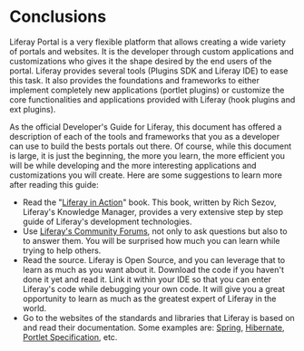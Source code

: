 # Conclusions

Liferay Portal is a very flexible platform that allows creating a wide variety
of portals and websites. It is the developer through custom applications and
customizations who gives it the shape desired by the end users of the portal.
Liferay provides several tools (Plugins SDK and Liferay IDE) to ease this task.
It also provides the foundations and frameworks to either implement completely
new applications (portlet plugins) or customize the core functionalities and
applications provided with Liferay (hook plugins and ext plugins).

As the official Developer's Guide for Liferay, this document has offered a
description of each of the tools and frameworks that you as a developer can use
to build the bests portals out there. Of course, while this document is large,
it is just the beginning, the more you learn, the more efficient you will be
while developing and the more interesting applications and customizations you
will create. Here are some suggestions to learn more after reading this guide:

- Read the "[Liferay in
  Action](http://affiliate.manning.com/idevaffiliate.php?id=1133&url=7&tid1=liferaywebsite)"
  book. This book, written by Rich Sezov, Liferay's Knowledge Manager, provides
  a very extensive step by step guide of Liferay's development technologies.
- Use [Liferay's Community Forums](http://forum.liferay.com/), not only to ask
  questions but also to to answer them. You will be surprised how much you can
  learn while trying to help others.
- Read the source. Liferay is Open Source, and you can leverage that to learn as
  much as you want about it. Download the code if you haven't done it yet and read
  it. Link it within your IDE so that you can enter Liferay's code while debugging
  your own code. It will give you a great opportunity to learn as much as the
  greatest expert of Liferay in the world.
- Go to the websites of the standards and libraries that Liferay is based on and
  read their documentation. Some examples are:
  [Spring](http://www.springsource.org/), [Hibernate](http://www.hibernate.org/),
  [Portlet Specification](http://jcp.org/en/jsr/detail?id=286), etc.
